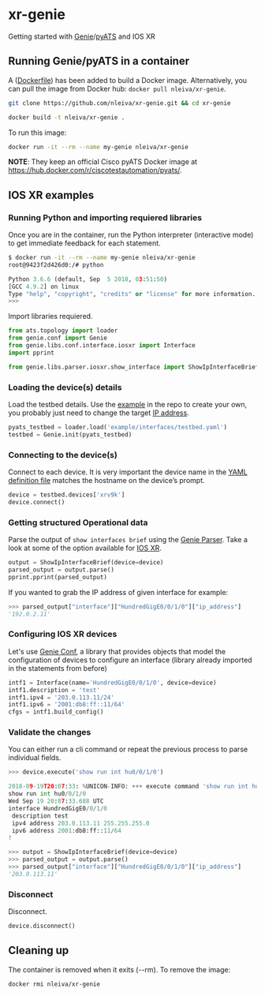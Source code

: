 # xr-genie

Getting started with [Genie](https://pubhub.devnetcloud.com/media/pyats-packages/docs/genie/index.html)/[pyATS](https://developer.cisco.com/site/pyats/) and IOS XR

## Running Genie/pyATS in a container

A ([Dockerfile](Dockerfile)) has been added to build a Docker image. Alternatively, you can pull the image from Docker hub: `docker pull nleiva/xr-genie`.

```bash
git clone https://github.com/nleiva/xr-genie.git && cd xr-genie
```

```bash
docker build -t nleiva/xr-genie .
```

To run this image:

```bash
docker run -it --rm --name my-genie nleiva/xr-genie
```

**NOTE**: They keep an official Cisco pyATS Docker image at https://hub.docker.com/r/ciscotestautomation/pyats/.

## IOS XR examples

### Running Python and importing requiered libraries

Once you are in the container, run the Python interpreter (interactive mode) to get immediate feedback for each statement.

```bash
$ docker run -it --rm --name my-genie nleiva/xr-genie
root@9423f2d426d0:/# python
```
```python
Python 3.6.6 (default, Sep  5 2018, 03:51:50)
[GCC 4.9.2] on linux
Type "help", "copyright", "credits" or "license" for more information.
>>>
```

Import libraries requiered.

```python
from ats.topology import loader
from genie.conf import Genie
from genie.libs.conf.interface.iosxr import Interface
import pprint

from genie.libs.parser.iosxr.show_interface import ShowIpInterfaceBrief
```

### Loading the device(s) details

Load the testbed details. Use the [example](example/interfaces/testbed.yaml) in the repo to create your own, you probably just need to change the target [IP address](example/interfaces/testbed.yaml#L20).

```python
pyats_testbed = loader.load('example/interfaces/testbed.yaml')
testbed = Genie.init(pyats_testbed)
```

### Connecting to the device(s)

Connect to each device. It is very important the device name in the [YAML definition file](example/interfaces/testbed.yaml) matches the hostname on the device’s prompt.

```python
device = testbed.devices['xrv9k']
device.connect()
```

### Getting structured Operational data

Parse the output of `show interfaces brief` using the [Genie Parser](https://github.com/CiscoTestAutomation/genieparser). Take a look at some of the option available for [IOS XR](https://github.com/CiscoTestAutomation/genieparser/tree/master/src/genie/libs/parser/iosxr).

```python
output = ShowIpInterfaceBrief(device=device)
parsed_output = output.parse()
pprint.pprint(parsed_output)
```

If you wanted to grab the IP address of given interface for example:

```python
>>> parsed_output["interface"]["HundredGigE0/0/1/0"]["ip_address"]
'192.0.2.11'
```

### Configuring IOS XR devices

Let's use [Genie Conf](https://github.com/CiscoTestAutomation/genielibs/tree/master/pkgs/conf-pkg/src/genie/libs/conf), a library that provides objects that model the configuration of devices to configure an interface (library already imported in the statements from before)

```python
intf1 = Interface(name='HundredGigE0/0/1/0', device=device)
intf1.description = 'test'
intf1.ipv4 = '203.0.113.11/24'
intf1.ipv6 = '2001:db8:ff::11/64'
cfgs = intf1.build_config()
```

### Validate the changes

You can either run a cli command or repeat the previous process to parse individual fields.

```python
>>> device.execute('show run int hu0/0/1/0')

2018-09-19T20:07:33: %UNICON-INFO: +++ execute command 'show run int hu0/0/1/0' +++
show run int hu0/0/1/0
Wed Sep 19 20:07:33.688 UTC
interface HundredGigE0/0/1/0
 description test
 ipv4 address 203.0.113.11 255.255.255.0
 ipv6 address 2001:db8:ff::11/64
!
```

```python
>>> output = ShowIpInterfaceBrief(device=device)
>>> parsed_output = output.parse()
>>> parsed_output["interface"]["HundredGigE0/0/1/0"]["ip_address"]
'203.0.113.11'
```

### Disconnect

Disconnect.

```python
device.disconnect()
```

## Cleaning up

The container is removed when it exits (--rm). To remove the image:

```bash
docker rmi nleiva/xr-genie
```
